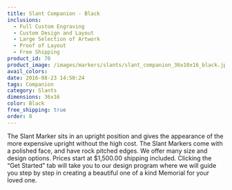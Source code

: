 ```yaml
---
title: Slant Companion - Black
inclusions:
  - Full Custom Engraving
  - Custom Design and Layout
  - Large Selection of Artwork
  - Proof of Layout
  - Free Shipping
product_id: 70
product_image: /images/markers/slants/slant_companion_36x10x16_black.jpg
avail_colors: 
date: 2016-08-23 14:50:24
tags: Companion
category: Slants
dimensions: 36x16
color: Black
free_shipping: true
order: 8
---
```

The Slant Marker sits in an upright position and gives the appearance of the more expensive upright without the high cost. The Slant Markers come with a polished face, and have rock pitched edges. We offer many size and design options. Prices start at $1,500.00 shipping included. Clicking the “Get Started” tab will take you to our design program where we will guide you step by step in creating a beautiful one of a kind Memorial for your loved one.